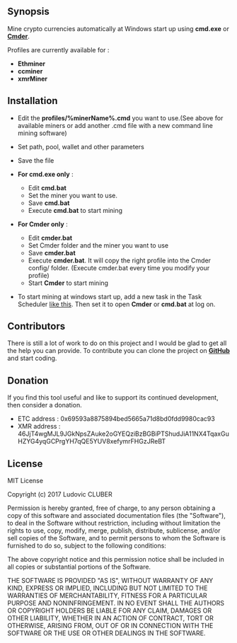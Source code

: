 ## Synopsis

Mine crypto currencies automatically at Windows start up using **cmd.exe** or [**Cmder**](http://cmder.net).

Profiles are currently available for :
  - **Ethminer**
  - **ccminer**
  - **xmrMiner**

## Installation

  - Edit the **profiles/%minerName%.cmd** you want to use.(See above for available miners or add another <minerName>.cmd file with a new command line mining software)
  - Set path, pool, wallet and other parameters
  - Save the file

  - **For cmd.exe only** :
    - Edit **cmd.bat**
    - Set the miner you want to use.
    - Save **cmd.bat**
    - Execute **cmd.bat** to start mining

  - **For Cmder only** :
    - Edit **cmder.bat**
    - Set Cmder folder and the miner you want to use
    - Save **cmder.bat**
    - Execute **cmder.bat**. It will copy the right profile into the Cmder config/ folder. (Execute cmder.bat every time you modify your profile)
    - Start **Cmder** to start mining

  - To start mining at windows start up, add a new task in the Task Scheduler [like this](https://www.howtogeek.com/138159/how-to-enable-programs-and-custom-scripts-to-run-at-boot/). Then set it to open **Cmder** or **cmd.bat** at log on.


## Contributors

There is still a lot of work to do on this project and I would be glad to get all the help you can provide.
To contribute you can clone the project on **[GitHub](https://github.com/LCluber/AutoMine)** and start coding.

## Donation

  If you find this tool useful and like to support its continued development, then consider a donation.
  
  - ETC address : 0x69593a8875894bed5665a71d8bd0fdd9980cac93
  - XMR address : 46JjT4wgMJL9JGkNpsZAuke2oGYEQziBzBGBiPTShudJiA11NX4TqaxGuHZYG4yqGCPrgYH7qQE5YUV8xefymrFHGzJReBT

## License

MIT License

Copyright (c) 2017 Ludovic CLUBER

Permission is hereby granted, free of charge, to any person obtaining a copy
of this software and associated documentation files (the "Software"), to deal
in the Software without restriction, including without limitation the rights
to use, copy, modify, merge, publish, distribute, sublicense, and/or sell
copies of the Software, and to permit persons to whom the Software is
furnished to do so, subject to the following conditions:

The above copyright notice and this permission notice shall be included in all
copies or substantial portions of the Software.

THE SOFTWARE IS PROVIDED "AS IS", WITHOUT WARRANTY OF ANY KIND, EXPRESS OR
IMPLIED, INCLUDING BUT NOT LIMITED TO THE WARRANTIES OF MERCHANTABILITY,
FITNESS FOR A PARTICULAR PURPOSE AND NONINFRINGEMENT. IN NO EVENT SHALL THE
AUTHORS OR COPYRIGHT HOLDERS BE LIABLE FOR ANY CLAIM, DAMAGES OR OTHER
LIABILITY, WHETHER IN AN ACTION OF CONTRACT, TORT OR OTHERWISE, ARISING FROM,
OUT OF OR IN CONNECTION WITH THE SOFTWARE OR THE USE OR OTHER DEALINGS IN THE
SOFTWARE.
